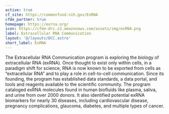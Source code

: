 ```yaml
---
active: true
cf_site: https://commonfund.nih.gov/ExRNA
cfde_partner: true
homepage: https://exrna.org/
icon: https://cfde-drc.s3.amazonaws.com/assets/img/exRNA.png
label: Extracellular RNA Communication
layout: '@/layouts/DCC.astro'
short_label: ExRNA
---
```

The Extracellular RNA Communication program is exploring the biology of extracellular RNA (exRNA). Once thought to exist only within cells, in a paradigm shift for science, RNA is now known to be exported from cells as “extracellular RNA” and to play a role in cell-to-cell communication. Since its founding, the program has established data standards, a data portal, and tools and reagents available to the scientific community. The program cataloged exRNA molecules found in human biofluids like plasma, saliva, and urine from over 2000 donors. It also identified potential exRNA biomarkers for nearly 30 diseases, including cardiovascular disease, pregnancy complications, glaucoma, diabetes, and multiple types of cancer.